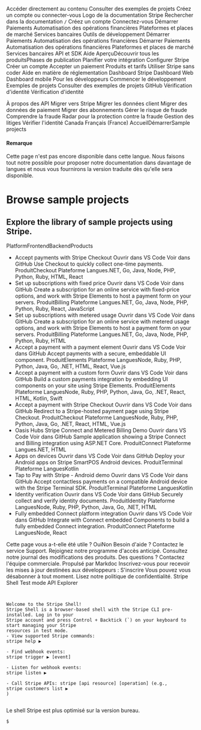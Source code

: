 Accéder directement au contenu
Consulter des exemples de projets
Créez un compte
ou 
connecter-vous
Logo de la documentation Stripe
Rechercher dans la documentation
`/`
Créez un compte
Connectez-vous
Démarrer
Paiements
Automatisation des opérations financières
Plateformes et places de marché
Services bancaires
Outils de développement
Démarrer
Paiements
Automatisation des opérations financières
Démarrer
Paiements
Automatisation des opérations financières
Plateformes et places de marché
Services bancaires
API et SDK
Aide
AperçuDécouvrir tous les produitsPhases de publication
Planifier votre intégration
Configurer Stripe
Créer un compte
Accepter un paiement
Produits et tarifs
Utiliser Stripe sans coder
Aide en matière de réglementation
Dashboard Stripe
Dashboard Web
Dashboard mobile
Pour les développeurs
Commencer le développement
Exemples de projets
Consulter des exemples de projets
GitHub
Vérification d'identité
Vérification d'identité


À propos des API
Migrer vers Stripe
Migrer les données client
Migrer des données de paiement
Migrer des abonnements
Gérer le risque de fraude
Comprendre la fraude
Radar pour la protection contre la fraude
Gestion des litiges
Vérifier l'identité
Canada
Français (France)
AccueilDémarrerSample projects
#### Remarque
Cette page n'est pas encore disponible dans cette langue. Nous faisons tout notre possible pour proposer notre documentation dans davantage de langues et nous vous fournirons la version traduite dès qu'elle sera disponible.
# Browse sample projects
## Explore the library of sample projects using Stripe.
PlatformFrontendBackendProducts
  * Accept payments with Stripe Checkout
Ouvrir dans VS Code
Voir dans GitHub
Use Checkout to quickly collect one-time payments.
ProduitCheckout
Plateforme
Langues.NET, Go, Java, Node, PHP, Python, Ruby, HTML, React
  * Set up subscriptions with fixed price
Ouvrir dans VS Code
Voir dans GitHub
Create a subscription for an online service with fixed-price options, and work with Stripe Elements to host a payment form on your servers.
ProduitBilling
Plateforme
Langues.NET, Go, Java, Node, PHP, Python, Ruby, React, JavaScript
  * Set up subscriptions with metered usage
Ouvrir dans VS Code
Voir dans GitHub
Create a subscription for an online service with metered usage options, and work with Stripe Elements to host a payment form on your servers.
ProduitBilling
Plateforme
Langues.NET, Go, Java, Node, PHP, Python, Ruby, HTML
  * Accept a payment with a payment element
Ouvrir dans VS Code
Voir dans GitHub
Accept payments with a secure, embeddable UI component.
ProduitElements
Plateforme
LanguesNode, Ruby, PHP, Python, Java, Go, .NET, HTML, React, Vue.js
  * Accept a payment with a custom form
Ouvrir dans VS Code
Voir dans GitHub
Build a custom payments integration by embedding UI components on your site using Stripe Elements.
ProduitElements
Plateforme
LanguesNode, Ruby, PHP, Python, Java, Go, .NET, React, HTML, Kotlin, Swift
  * Accept a payment with Stripe Checkout
Ouvrir dans VS Code
Voir dans GitHub
Redirect to a Stripe-hosted payment page using Stripe Checkout.
ProduitCheckout
Plateforme
LanguesNode, Ruby, PHP, Python, Java, Go, .NET, React, HTML, Vue.js
  * Oasis Hubs Stripe Connect and Metered Billing Demo
Ouvrir dans VS Code
Voir dans GitHub
Sample application showing a Stripe Connect and Billing integration using ASP.NET Core.
ProduitConnect
Plateforme
Langues.NET, HTML
  * Apps on devices
Ouvrir dans VS Code
Voir dans GitHub
Deploy your Android apps on Stripe SmartPOS Android devices.
ProduitTerminal
Plateforme
LanguesKotlin
  * Tap to Pay with Stripe - Android demo
Ouvrir dans VS Code
Voir dans GitHub
Accept contactless payments on a compatible Android device with the Stripe Terminal SDK.
ProduitTerminal
Plateforme
LanguesKotlin
  * Identity verification
Ouvrir dans VS Code
Voir dans GitHub
Securely collect and verify identity documents.
ProduitIdentity
Plateforme
LanguesNode, Ruby, PHP, Python, Java, Go, .NET, HTML
  * Fully embedded Connect platform integration
Ouvrir dans VS Code
Voir dans GitHub
Integrate with Connect embedded Components to build a fully embedded Connect integration.
ProduitConnect
Plateforme
LanguesNode, React


Cette page vous a-t-elle été utile ?
OuiNon
Besoin d'aide ? Contactez le service Support.
Rejoignez notre programme d'accès anticipé.
Consultez notre journal des modifications des produits.
Des questions ? Contactez l'équipe commerciale.
Propulsé par Markdoc
Inscrivez-vous pour recevoir les mises à jour destinées aux développeurs :
S'inscrire
Vous pouvez vous désabonner à tout moment. Lisez notre politique de confidentialité.
Stripe Shell
Test mode
API Explorer
```


Welcome to the Stripe Shell!
Stripe Shell is a browser-based shell with the Stripe CLI pre-installed. Log in to your
Stripe account and press Control + Backtick (`) on your keyboard to start managing your Stripe
resources in test mode.
- View supported Stripe commands: 
stripe help ▶️

- Find webhook events: 
stripe trigger ▶️ [event]

- Listen for webhook events: 
stripe listen ▶

- Call Stripe APIs: stripe [api resource] [operation] (e.g., 
stripe customers list ▶️
)


```

Le shell Stripe est plus optimisé sur la version bureau.
```
$
```

